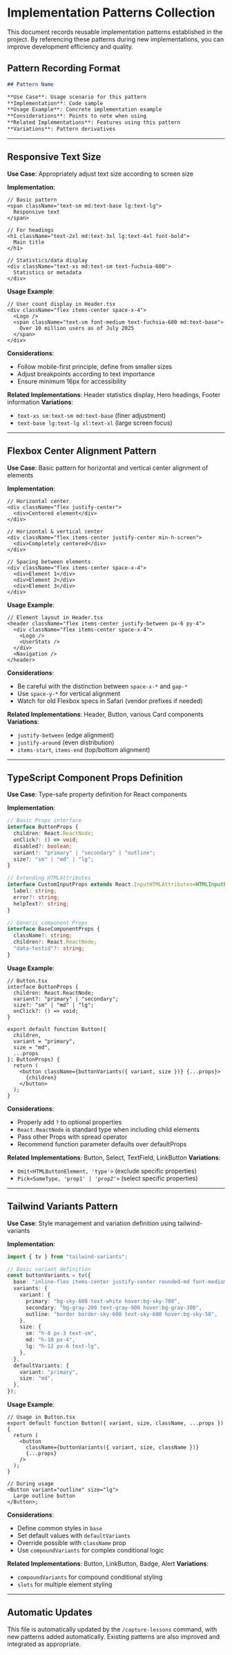# Implementation Patterns Collection

This document records reusable implementation patterns established in the project. By referencing these patterns during new implementations, you can improve development efficiency and quality.

## Pattern Recording Format

```markdown
## Pattern Name

**Use Case**: Usage scenario for this pattern
**Implementation**: Code sample
**Usage Example**: Concrete implementation example
**Considerations**: Points to note when using
**Related Implementations**: Features using this pattern
**Variations**: Pattern derivatives
```

---

## Responsive Text Size

**Use Case**: Appropriately adjust text size according to screen size

**Implementation**:

```tsx
// Basic pattern
<span className="text-sm md:text-base lg:text-lg">
  Responsive text
</span>

// For headings
<h1 className="text-2xl md:text-3xl lg:text-4xl font-bold">
  Main title
</h1>

// Statistics/data display
<div className="text-xs md:text-sm text-fuchsia-600">
  Statistics or metadata
</div>
```

**Usage Example**:

```tsx
// User count display in Header.tsx
<div className="flex items-center space-x-4">
  <Logo />
  <span className="text-sm font-medium text-fuchsia-600 md:text-base">
    Over 10 million users as of July 2025
  </span>
</div>
```

**Considerations**:

- Follow mobile-first principle, define from smaller sizes
- Adjust breakpoints according to text importance
- Ensure minimum 16px for accessibility

**Related Implementations**: Header statistics display, Hero headings, Footer information
**Variations**:

- `text-xs sm:text-sm md:text-base` (finer adjustment)
- `text-base lg:text-lg xl:text-xl` (large screen focus)

---

## Flexbox Center Alignment Pattern

**Use Case**: Basic pattern for horizontal and vertical center alignment of elements

**Implementation**:

```tsx
// Horizontal center
<div className="flex justify-center">
  <div>Centered element</div>
</div>

// Horizontal & vertical center
<div className="flex items-center justify-center min-h-screen">
  <div>Completely centered</div>
</div>

// Spacing between elements
<div className="flex items-center space-x-4">
  <div>Element 1</div>
  <div>Element 2</div>
  <div>Element 3</div>
</div>
```

**Usage Example**:

```tsx
// Element layout in Header.tsx
<header className="flex items-center justify-between px-6 py-4">
  <div className="flex items-center space-x-4">
    <Logo />
    <UserStats />
  </div>
  <Navigation />
</header>
```

**Considerations**:

- Be careful with the distinction between `space-x-*` and `gap-*`
- Use `space-y-*` for vertical alignment
- Watch for old Flexbox specs in Safari (vendor prefixes if needed)

**Related Implementations**: Header, Button, various Card components
**Variations**:

- `justify-between` (edge alignment)
- `justify-around` (even distribution)
- `items-start`, `items-end` (top/bottom alignment)

---

## TypeScript Component Props Definition

**Use Case**: Type-safe property definition for React components

**Implementation**:

```typescript
// Basic Props interface
interface ButtonProps {
  children: React.ReactNode;
  onClick?: () => void;
  disabled?: boolean;
  variant?: "primary" | "secondary" | "outline";
  size?: "sm" | "md" | "lg";
}

// Extending HTMLAttributes
interface CustomInputProps extends React.InputHTMLAttributes<HTMLInputElement> {
  label: string;
  error?: string;
  helpText?: string;
}

// Generic component Props
interface BaseComponentProps {
  className?: string;
  children?: React.ReactNode;
  "data-testid"?: string;
}
```

**Usage Example**:

```tsx
// Button.tsx
interface ButtonProps {
  children: React.ReactNode;
  variant?: "primary" | "secondary";
  size?: "sm" | "md" | "lg";
  onClick?: () => void;
}

export default function Button({
  children,
  variant = "primary",
  size = "md",
  ...props
}: ButtonProps) {
  return (
    <button className={buttonVariants({ variant, size })} {...props}>
      {children}
    </button>
  );
}
```

**Considerations**:

- Properly add `?` to optional properties
- `React.ReactNode` is standard type when including child elements
- Pass other Props with spread operator
- Recommend function parameter defaults over defaultProps

**Related Implementations**: Button, Select, TextField, LinkButton
**Variations**:

- `Omit<HTMLButtonElement, 'type'>` (exclude specific properties)
- `Pick<SomeType, 'prop1' | 'prop2'>` (select specific properties)

---

## Tailwind Variants Pattern

**Use Case**: Style management and variation definition using tailwind-variants

**Implementation**:

```typescript
import { tv } from "tailwind-variants";

// Basic variant definition
const buttonVariants = tv({
  base: "inline-flex items-center justify-center rounded-md font-medium transition-colors",
  variants: {
    variant: {
      primary: "bg-sky-600 text-white hover:bg-sky-700",
      secondary: "bg-gray-200 text-gray-900 hover:bg-gray-300",
      outline: "border border-sky-600 text-sky-600 hover:bg-sky-50",
    },
    size: {
      sm: "h-8 px-3 text-sm",
      md: "h-10 px-4",
      lg: "h-12 px-6 text-lg",
    },
  },
  defaultVariants: {
    variant: "primary",
    size: "md",
  },
});
```

**Usage Example**:

```tsx
// Usage in Button.tsx
export default function Button({ variant, size, className, ...props }) {
  return (
    <button
      className={buttonVariants({ variant, size, className })}
      {...props}
    />
  );
}

// During usage
<Button variant="outline" size="lg">
  Large outline button
</Button>;
```

**Considerations**:

- Define common styles in `base`
- Set default values with `defaultVariants`
- Override possible with `className` prop
- Use `compoundVariants` for complex conditional logic

**Related Implementations**: Button, LinkButton, Badge, Alert
**Variations**:

- `compoundVariants` for compound conditional styling
- `slots` for multiple element styling

---

## Automatic Updates

This file is automatically updated by the `/capture-lessons` command, with new patterns added automatically. Existing patterns are also improved and integrated as appropriate.
